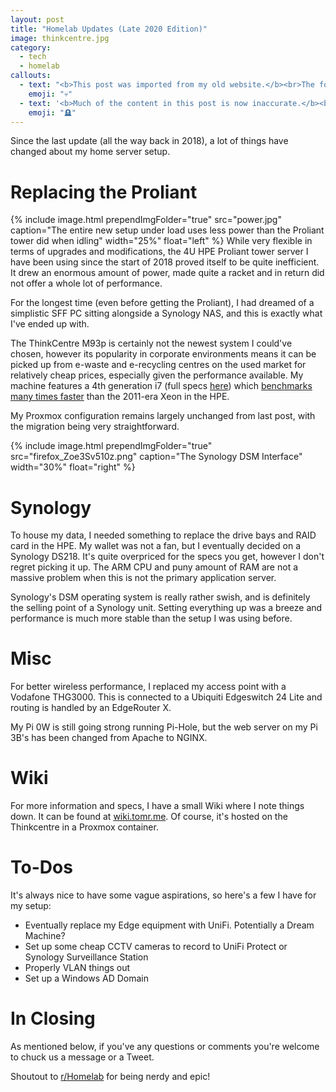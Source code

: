 ```yaml
---
layout: post
title: "Homelab Updates (Late 2020 Edition)"
image: thinkcentre.jpg
category:
  - tech
  - homelab
callouts:
  - text: "<b>This post was imported from my old website.</b><br>The formatting may be weird and the content may be outdated or embarrassing."
    emoji: "💀"
  - text: '<b>Much of the content in this post is now inaccurate.</b><br>More info about my homelab can be found on <a href="https://wiki.tomr.me/lab">my wiki</a>.'
    emoji: "🪦"
---
```


Since the last update (all the way back in 2018), a lot of things have changed about my home server setup.

# Replacing the Proliant
{% include image.html prependImgFolder="true" src="power.jpg" caption="The entire new setup under load uses less power than the Proliant tower did when idling" width="25%" float="left" %}
While very flexible in terms of upgrades and modifications, the 4U HPE Proliant tower server I have been using since the start of 2018 proved itself to be quite inefficient. It drew an enormous amount of power, made quite a racket and in return did not offer a whole lot of performance.  

For the longest time (even before getting the Proliant), I had dreamed of a simplistic SFF PC sitting alongside a Synology NAS, and this is exactly what I've ended up with.

The ThinkCentre M93p is certainly not the newest system I could've chosen, however its popularity in corporate environments means it can be picked up from e-waste and e-recycling centres on the used market for relatively cheap prices, especially given the performance available.
My machine features a 4th generation i7 (full specs [here](https://wiki.tomr.me/lab)) which [benchmarks many times faster](https://browser.geekbench.com/v4/cpu/compare/15561061?baseline=10417486) than the 2011-era Xeon in the HPE.

My Proxmox configuration remains largely unchanged from last post, with the migration being very straightforward.

{% include image.html prependImgFolder="true" src="firefox_Zoe3Sv510z.png" caption="The Synology DSM Interface" width="30%" float="right" %}
# Synology
To house my data, I needed something to replace the drive bays and RAID card in the HPE. My wallet was not a fan, but I eventually decided on a Synology DS218. It's quite overpriced for the specs you get, however I don't regret picking it up. The ARM CPU and puny amount of RAM are not a massive problem when this is not the primary application server.

Synology's DSM operating system is really rather swish, and is definitely the selling point of a Synology unit. Setting everything up was a breeze and performance is much more stable than the setup I was using before.

# Misc
For better wireless performance, I replaced my access point with a Vodafone THG3000. This is connected to a Ubiquiti Edgeswitch 24 Lite and routing is handled by an EdgeRouter X. 

My Pi 0W is still going strong running Pi-Hole, but the web server on my Pi 3B's has been changed from Apache to NGINX.

# Wiki
For more information and specs, I have a small Wiki where I note things down. It can be found at [wiki.tomr.me](https://wiki.tomr.me/lab). Of course, it's hosted on the Thinkcentre in a Proxmox container.

# To-Dos
It's always nice to have some vague aspirations, so here's a few I have for my setup:
- Eventually replace my Edge equipment with UniFi. Potentially a Dream Machine?
- Set up some cheap CCTV cameras to record to UniFi Protect or Synology Surveillance Station
- Properly VLAN things out
- Set up a Windows AD Domain

# In Closing
As mentioned below, if you've any questions or comments you're welcome to chuck us a message or a Tweet.

Shoutout to [r/Homelab](https://reddit.com/r/homelab) for being nerdy and epic!